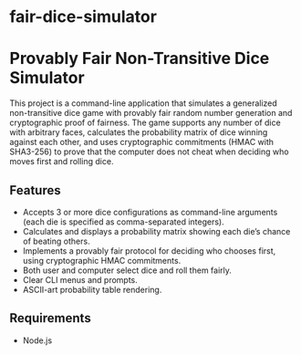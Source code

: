 # fair-dice-simulator
# Provably Fair Non-Transitive Dice Simulator

This project is a command-line application that simulates a generalized non-transitive dice game with provably fair random number generation and cryptographic proof of fairness. The game supports any number of dice with arbitrary faces, calculates the probability matrix of dice winning against each other, and uses cryptographic commitments (HMAC with SHA3-256) to prove that the computer does not cheat when deciding who moves first and rolling dice.

## Features

- Accepts 3 or more dice configurations as command-line arguments (each die is specified as comma-separated integers).
- Calculates and displays a probability matrix showing each die’s chance of beating others.
- Implements a provably fair protocol for deciding who chooses first, using cryptographic HMAC commitments.
- Both user and computer select dice and roll them fairly.
- Clear CLI menus and prompts.
- ASCII-art probability table rendering.

## Requirements

- Node.js

